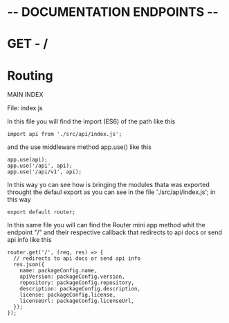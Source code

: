 # -- DOCUMENTATION ENDPOINTS --

# GET - /

# Routing

MAIN INDEX

File: index.js

In this file you will find the import (ES6) of the path like this
```
import api from './src/api/index.js';
```

and the use middleware method app.use() like this
```
app.use(api);
app.use('/api', api);
app.use('/api/v1', api);
```

In this way yo can see how is bringing the modules thata was exported throught the defaul export as you can see in the file './src/api/index.js'; in this way
```
export default router;
```

In this same file you will can find the Router mini app method whit the endpoint "/" and their respective callback that redirects to api docs or send api info like this

```
router.get('/', (req, res) => {
  // redirects to api docs or send api info
  res.json({
    name: packageConfig.name,
    apiVersion: packageConfig.version,
    repository: packageConfig.repository,
    description: packageConfig.description,
    license: packageConfig.license,
    licenseUrl: packageConfig.licenseUrl,
  });
});
```

